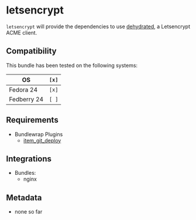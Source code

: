 # letsencrypt

`letsencrypt` will provide the dependencies to use [dehydrated](https://github.com/lukas2511/dehydrated), a Letsencrypt ACME client.

## Compatibility

This bundle has been tested on the following systems:

| OS          | `[x]` |
| ----------- | ----- |
| Fedora 24   | `[x]` |
| Fedberry 24 | `[ ]` |

## Requirements

* Bundlewrap Plugins
  * [item_git_deploy](https://github.com/bundlewrap/plugins/tree/master/item_git_deploy)

## Integrations

* Bundles:
  * nginx

## Metadata

* none so far
